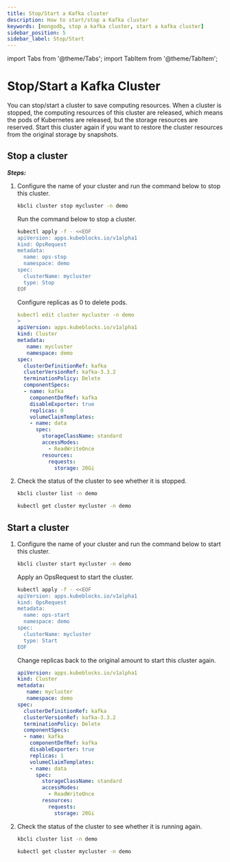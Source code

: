 ```yaml
---
title: Stop/Start a Kafka cluster
description: How to start/stop a Kafka cluster
keywords: [mongodb, stop a kafka cluster, start a kafka cluster]
sidebar_position: 5
sidebar_label: Stop/Start
---
```


import Tabs from '@theme/Tabs';
import TabItem from '@theme/TabItem';

# Stop/Start a Kafka Cluster

You can stop/start a cluster to save computing resources. When a cluster is stopped, the computing resources of this cluster are released, which means the pods of Kubernetes are released, but the storage resources are reserved. Start this cluster again if you want to restore the cluster resources from the original storage by snapshots.

## Stop a cluster

***Steps:***

1. Configure the name of your cluster and run the command below to stop this cluster.

    <Tabs>

    <TabItem value="kbcli" label="kbcli" default>

    ```bash
    kbcli cluster stop mycluster -n demo
    ```

    </TabItem>

    <TabItem value="OpsRequest" label="OpsRequest">

    Run the command below to stop a cluster.

    ```bash
    kubectl apply -f - <<EOF
    apiVersion: apps.kubeblocks.io/v1alpha1
    kind: OpsRequest
    metadata:
      name: ops-stop
      namespace: demo
    spec:
      clusterName: mycluster
      type: Stop
    EOF
    ```

    </TabItem>

    <TabItem value="Edit cluster YAML file" label="Edit cluster YAML file">

    Configure replicas as 0 to delete pods.

    ```yaml
    kubectl edit cluster mycluster -n demo
    >
    apiVersion: apps.kubeblocks.io/v1alpha1
    kind: Cluster
    metadata:
       name: mycluster
       namespace: demo
    spec:
      clusterDefinitionRef: kafka
      clusterVersionRef: kafka-3.3.2
      terminationPolicy: Delete
      componentSpecs:
      - name: kafka
        componentDefRef: kafka
        disableExporter: true  
        replicas: 0
        volumeClaimTemplates:
        - name: data
          spec:
            storageClassName: standard
            accessModes:
              - ReadWriteOnce
            resources:
              requests:
                storage: 20Gi
    ```

    </TabItem>

    </Tabs>

2. Check the status of the cluster to see whether it is stopped.

    <Tabs>

    <TabItem value="kbcli" label="kbcli" default>

    ```bash
    kbcli cluster list -n demo
    ```

    </TabItem>

    <TabItem value="kubectl" label="kubectl">

    ```bash
    kubectl get cluster mycluster -n demo
    ```

    </TabItem>

    </Tabs>

## Start a cluster
  
1. Configure the name of your cluster and run the command below to start this cluster.

    <Tabs>

    <TabItem value="kbcli" label="kbcli" default>

    ```bash
    kbcli cluster start mycluster -n demo
    ```

    </TabItem>

    <TabItem value="OpsRequest" label="OpsRequest">

    Apply an OpsRequest to start the cluster.

    ```bash
    kubectl apply -f - <<EOF
    apiVersion: apps.kubeblocks.io/v1alpha1
    kind: OpsRequest
    metadata:
      name: ops-start
      namespace: demo
    spec:
      clusterName: mycluster
      type: Start
    EOF 
    ```

    </TabItem>

    <TabItem value="Edit cluster YAML file" label="Edit cluster YAML File">

    Change replicas back to the original amount to start this cluster again.

    ```yaml
    apiVersion: apps.kubeblocks.io/v1alpha1
    kind: Cluster
    metadata:
       name: mycluster
       namespace: demo
    spec:
      clusterDefinitionRef: kafka
      clusterVersionRef: kafka-3.3.2
      terminationPolicy: Delete
      componentSpecs:
      - name: kafka
        componentDefRef: kafka
        disableExporter: true   
        replicas: 1
        volumeClaimTemplates:
        - name: data
          spec:
            storageClassName: standard
            accessModes:
              - ReadWriteOnce
            resources:
              requests:
                storage: 20Gi
    ```

</TabItem>

</Tabs>

2. Check the status of the cluster to see whether it is running again.

    <Tabs>

    <TabItem value="kbcli" label="kbcli" default>

    ```bash
    kbcli cluster list -n demo
    ```

    </TabItem>

    <TabItem value="kubectl" label="kubectl">

    ```bash
    kubectl get cluster mycluster -n demo
    ```

    </TabItem>

    </Tabs>
